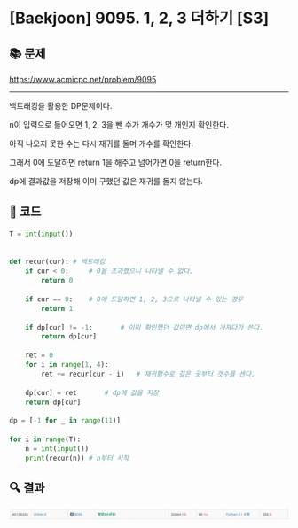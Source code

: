# [Baekjoon] 9095. 1, 2, 3 더하기 [S3]

## 📚 문제

https://www.acmicpc.net/problem/9095

---

백트래킹을 활용한 DP문제이다. 

n이 입력으로 들어오면 1, 2, 3을 뺀 수가 개수가 몇 개인지 확인한다.

아직 나오지 못한 수는 다시 재귀를 돌며 개수를 확인한다.

그래서 0에 도달하면 return 1을 해주고 넘어가면 0을 return한다.

dp에 결과값을 저장해 이미 구했던 값은 재귀를 돌지 않는다.

## 📒 코드

```python
T = int(input())


def recur(cur):	# 백트래킹
    if cur < 0:		# 0을 초과했으니 나타낼 수 없다.
        return 0
        
    if cur == 0:	# 0에 도달하면 1, 2, 3으로 나타낼 수 있는 경우
        return 1     

    if dp[cur] != -1:		# 이미 확인했던 값이면 dp에서 가져다가 쓴다.
        return dp[cur]

    ret = 0
    for i in range(1, 4):
        ret += recur(cur - i)	# 재귀함수로 깊은 곳부터 갯수를 센다.

    dp[cur] = ret		# dp에 값을 저장
    return dp[cur]

dp = [-1 for _ in range(11)]

for i in range(T):
    n = int(input())
    print(recur(n))	# n부터 시작
```

## 🔍 결과

![image-20220308232239464](README.assets/image-20220308232239464.png)